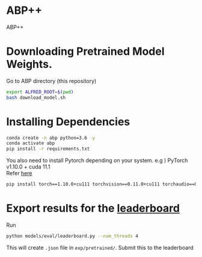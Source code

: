 # ABP++
ABP++



# Downloading Pretrained Model Weights.
Go to ABP directory (this repository)
```bash
export ALFRED_ROOT=$(pwd)
bash download_model.sh
```

# Installing Dependencies
```bash
conda create -n abp python=3.6 -y
conda activate abp
pip install -r requirements.txt
```
You also need to install Pytorch depending on your system. e.g ) PyTorch v1.10.0 + cuda 11.1 <br>
Refer [here](https://pytorch.kr/get-started/previous-versions/)
```bash
pip install torch==1.10.0+cu111 torchvision==0.11.0+cu111 torchaudio==0.10.0 -f https://download.pytorch.org/whl/torch_stable.html
```

# Export results for the [leaderboard](https://leaderboard.allenai.org/alfred/submissions/public)
Run
```bash
python models/eval/leaderboard.py --num_threads 4
```
This will create `.json` file in `exp/pretrained/`. Submit this to the leaderboard
